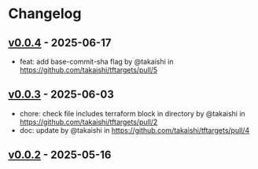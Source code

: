 # Changelog

## [v0.0.4](https://github.com/takaishi/tftargets/compare/v0.0.3...v0.0.4) - 2025-06-17
- feat: add base-commit-sha flag by @takaishi in https://github.com/takaishi/tftargets/pull/5

## [v0.0.3](https://github.com/takaishi/tftargets/compare/v0.0.2...v0.0.3) - 2025-06-03
- chore: check file includes terraform block in directory by @takaishi in https://github.com/takaishi/tftargets/pull/2
- doc: update by @takaishi in https://github.com/takaishi/tftargets/pull/4

## [v0.0.2](https://github.com/takaishi/tftargets/compare/v0.0.1...v0.0.2) - 2025-05-16
